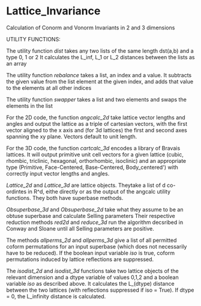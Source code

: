 # Lattice_Invariance
Calculation of Conorm and Vonorm Invariants in 2 and 3 dimensions

UTILITY FUNCTIONS:

The utility function *dist* takes any two lists of the same length dst(a,b) and a type 0, 1 or 2 
It calculates the L_inf, L_1 or L_2 distances between the lists as an array

The utility function *rebalance* takes a list, an index and a value. It subtracts the given value from the list element at the given index,
and adds that value to the elements at all other indices

The utility function *swapper* takes a list and two elements and swaps the elements in the list

For the 2D code, the function *angcalc_2d*  take lattice vector lengths and angles and output the lattice as a triple of cartesian vectors, with the first vector aligned to the x axis and (for 3d lattices) the first and second axes spanning the xy plane. Vectors default to unit length. 

For the 3D code, the function *cartcalc_3d* encodes a library of Bravais lattices. It will output primitive unit cell vectors for a given lattice (cubic, rhombic, triclinic, hexagonal, orthorhombic, isoclinic) and an appropriate type (Primitive, Face-Centered, Base-Centered, Body_centered') with correctly input vector lengths and angles. 

*Lattice_2d* and *Lattice_3d* are lattice objects. Theytake a list of d co-ordintes in R^d, eithe directly or as the output of the angcalc utility functions. They both have superbase methods.

*Obsuperbase_3d* and *Obsuperbase_2d* take what they assume to be an obtuse superbase and calculate Selling parameters
Their respective reduction methods *red2d* and *reduce_3d* run the algorithm decsribed in Conway and Sloane until all Selling parameters are positive. 

The methods *allperms_2d* and *allperms_3d* give a list of all permitted coform permutations for an input superbase (which does not necessarily have to be reduced). If the boolean input variable *iso* is true, coform permutations induced by lattice reflections are suppressed. 

The *isodist_2d* and *isodist_3d* functions take two lattice objects of the relevant dimension and a dtype variable of values 0,1,2 and a boolean variable *iso* as described above. It calculates the L_(dtype) distance between the two lattices (with reflections suppressed if iso = True). If dtype = 0, the L_infinity distance is calculated.

